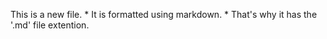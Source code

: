 This is a new file. * It is formatted using markdown. * That's why it has the '.md' file extention.
